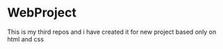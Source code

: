 # WebProject

This is my third repos and i have created it for new project based only on html and css
